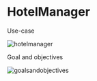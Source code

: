 # HotelManager
Use-case

![hotelmanager](https://user-images.githubusercontent.com/21275421/32447077-8ef1d088-c33d-11e7-83ac-09de95e649f5.png)

Goal and objectives

![goalsandobjectives](https://user-images.githubusercontent.com/20503202/32431405-f4ab873a-c305-11e7-94c5-1fa8f0d2dfea.jpg)
